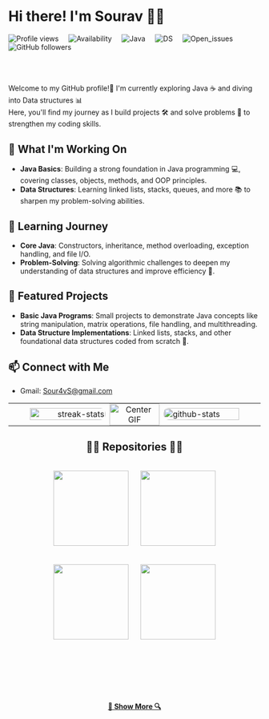 # Hi there! I'm Sourav 👋✨

![Profile views](https://komarev.com/ghpvc/?username=Sour4vS&color=blue) &nbsp;&nbsp;&nbsp; ![Availability](https://img.shields.io/badge/Status-Active-green) &nbsp;&nbsp;&nbsp; ![Java](https://img.shields.io/badge/Java-Beginner-orange) &nbsp;&nbsp;&nbsp; ![DS](https://img.shields.io/badge/Data_Structures-Beginner-blue) &nbsp;&nbsp;&nbsp; ![Open_issues](https://img.shields.io/github/issues/Sour4vS/REPOSITORY_NAME?color=red) &nbsp;&nbsp;&nbsp; ![GitHub followers](https://img.shields.io/github/followers/Sour4vS?label=Followers&color=yellow)

<a href="https://www.animatedimages.org/cat-lines-562.htm">
  <img src="https://www.animatedimages.org/data/media/562/animated-line-image-0124.gif" border="0" alt="animated-line-image-0124" width="1920" height="2.5" />
</a>

<br><br>
Welcome to my GitHub profile!🌟 
I'm currently exploring Java ☕ and diving into Data structures 📊  <br>
Here, you'll find my journey as I build projects 🛠️ and solve problems 🧩 to strengthen my coding skills.

## 🔭 What I'm Working On

- **Java Basics**: Building a strong foundation in Java programming 💻, covering classes, objects, methods, and OOP principles.
- **Data Structures**: Learning linked lists, stacks, queues, and more 📚 to sharpen my problem-solving abilities.

## 🌱 Learning Journey

- **Core Java**: Constructors, inheritance, method overloading, exception handling, and file I/O.
- **Problem-Solving**: Solving algorithmic challenges to deepen my understanding of data structures and improve efficiency 🚀.

## 📂 Featured Projects

- **Basic Java Programs**: Small projects to demonstrate Java concepts like string manipulation, matrix operations, file handling, and multithreading.
- **Data Structure Implementations**: Linked lists, stacks, and other foundational data structures coded from scratch 🔢.

## 📫 Connect with Me

- Gmail: Sour4vS@gmail.com

<table align="center" style="width:100%; border-collapse: collapse; margin-bottom: 20px;">
    <tr>
        <td width="40%" align="right">
            <a href="https://github.com/denvercoder1/github-readme-streak-stats" title="Go to Source">
                <img src="https://streak-stats.demolab.com/?user=Sour4vS&theme=react&border=61dafb&hide_border=true" alt="streak-stats" style="width: 90%; border-radius: 10px;" />
            </a>
        </td>
      <td width="20%" align="center" style="border: none; padding: 0;">
    <a href="https://giphy.com/" title="Go to Source" style="border: none;">
        <img src="https://media.giphy.com/media/ZvLUtG6BZkBi0/giphy.gif?cid=ecf05e47gdooa6q98bigj494csljkpez6thlwrkgcmaambp1&ep=v1_gifs_search&rid=giphy.gif&ct=g" 
             alt="Center GIF" style="width: 100%; border: none;" />
    </a>
</td>
         <td width="40%" align="left">
            <a href="https://github.com/anuraghazra/github-readme-stats" title="Go to Source">
                <img src="https://github-readme-stats.vercel.app/api?username=Sour4vS&show_icons=true&theme=react&border_color=61dafb&hide_border=true" alt="github-stats" style="width: 90%; border-radius: 10px;" />
            </a>
        </td>
    </tr>
</table>

<h2 align="center">👨‍💻 Repositories 👨‍💻</h2>
<br>
<div width="100%" align="center">
  <a href="https://github.com/Sour4vS/Java101" title="Java101"><img height="150" src="https://github-readme-stats.vercel.app/api/pin/?username=Sour4vS&repo=Java101&theme=react&border_color=61dafb&border_radius=10"></a>
  <a href="https://github.com/Sour4vS/LabStructures" title="LabStructures"><img height="150" style="margin-left: 20px;" src="https://github-readme-stats.vercel.app/api/pin/?username=Sour4vS&repo=LabStructures&theme=react&border_color=61dafb&border_radius=10"></a>
</div>
<br><br>
<div width="100%" align="center">
  <a href="https://github.com/Sour4vS/Java_lab" title="Java_lab"><img height="150" src="https://github-readme-stats.vercel.app/api/pin/?username=Sour4vS&repo=Java_lab&theme=react&border_color=61dafb&border_radius=10"></a>
  <a href="https://github.com/Sour4vS/Sour4vS" title="Sour4vS"><img height="150" style="margin-left: 20px;" src="https://github-readme-stats.vercel.app/api/pin/?username=Sour4vS&repo=Sour4vS&theme=react&border_color=61dafb&border_radius=10"></a>
</div>
<br/><br/><br/><br/><br/><br/>

<h4 align="center">
  <a href="https://github.com/Sour4vS?tab=repositories" title="Show Repositories">🔎 Show More 🔍</a>
</h4>



